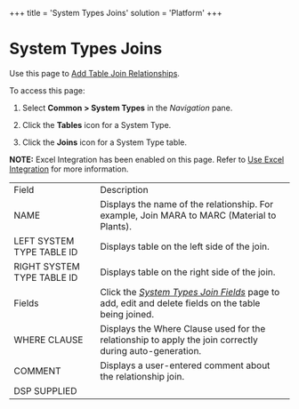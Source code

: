 +++
title = 'System Types Joins'
solution = 'Platform'
+++

# System Types Joins

<div class="use">

Use this page to [Add Table Join
Relationships](../Use_Cases/Add_Table_Join_Relationships).

</div>

To access this page:

1.  Select **Common \> System Types** in the *Navigation* pane.

2.  Click the **Tables** icon for a System Type.

3.  Click the **Joins** icon for a System Type table.

<span style="font-weight: bold;">NOTE:</span> Excel Integration has been
enabled on this page. Refer to [Use Excel
Integration](../../Excel_Int/Use_Excel_Integration) for more
information.

|                            |                                                                                                                                    |
| -------------------------- | ---------------------------------------------------------------------------------------------------------------------------------- |
| Field                      | Description                                                                                                                        |
| NAME                       | Displays the name of the relationship. For example, Join MARA to MARC (Material to Plants).                                        |
| LEFT SYSTEM TYPE TABLE ID  | Displays table on the left side of the join.                                                                                       |
| RIGHT SYSTEM TYPE TABLE ID | Displays table on the right side of the join.                                                                                      |
| Fields                     | Click the *[System Types Join Fields](System_Types_Join_Field)* page to add, edit and delete fields on the table being joined. |
| WHERE CLAUSE               | Displays the Where Clause used for the relationship to apply the join correctly during auto-generation.                            |
| COMMENT                    | Displays a user-entered comment about the relationship join.                                                                       |
| DSP SUPPLIED               |                                                                                                                                    |

